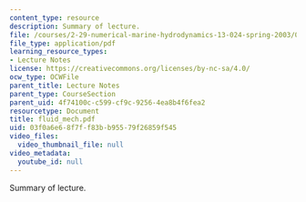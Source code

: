 ```yaml
---
content_type: resource
description: Summary of lecture.
file: /courses/2-29-numerical-marine-hydrodynamics-13-024-spring-2003/03f0a6e68f7ff83bb95579f26859f545_fluid_mech.pdf
file_type: application/pdf
learning_resource_types:
- Lecture Notes
license: https://creativecommons.org/licenses/by-nc-sa/4.0/
ocw_type: OCWFile
parent_title: Lecture Notes
parent_type: CourseSection
parent_uid: 4f74100c-c599-cf9c-9256-4ea8b4f6fea2
resourcetype: Document
title: fluid_mech.pdf
uid: 03f0a6e6-8f7f-f83b-b955-79f26859f545
video_files:
  video_thumbnail_file: null
video_metadata:
  youtube_id: null
---
```

Summary of lecture.